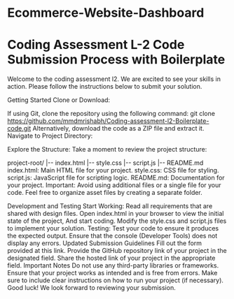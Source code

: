 # Ecommerce-Website-Dashboard

# Coding Assessment L-2 Code Submission Process with Boilerplate
Welcome to the coding assessment l2. We are excited to see your skills in action. Please follow the instructions below to submit your solution.

Getting Started
Clone or Download:

If using Git, clone the repository using the following command:
git clone https://github.com/mmdmrishabh/Coding-assessment-l2-Boilerplate-code.git
Alternatively, download the code as a ZIP file and extract it.
Navigate to Project Directory:

Explore the Structure: Take a moment to review the project structure:

 project-root/
 |-- index.html
 |-- style.css
 |-- script.js
 |-- README.md
index.html: Main HTML file for your project.
style.css: CSS file for styling.
script.js: JavaScript file for scripting logic.
README.md: Documentation for your project.
Important: Avoid using additional files or a single file for your code. Feel free to organize asset files by creating a separate folder.

Development and Testing
Start Working:
Read all requirements that are shared with design files.
Open index.html in your browser to view the initial state of the project, And start coding.
Modify the style.css and script.js files to implement your solution.
Testing:
Test your code to ensure it produces the expected output.
Ensure that the console (Developer Tools) does not display any errors.
Updated Submission Guidelines
Fill out the form provided at this link.
Provide the GitHub repository link of your project in the designated field.
Share the hosted link of your project in the appropriate field.
Important Notes
Do not use any third-party libraries or frameworks.
Ensure that your project works as intended and is free from errors.
Make sure to include clear instructions on how to run your project (if necessary).
Good luck! We look forward to reviewing your submission.
